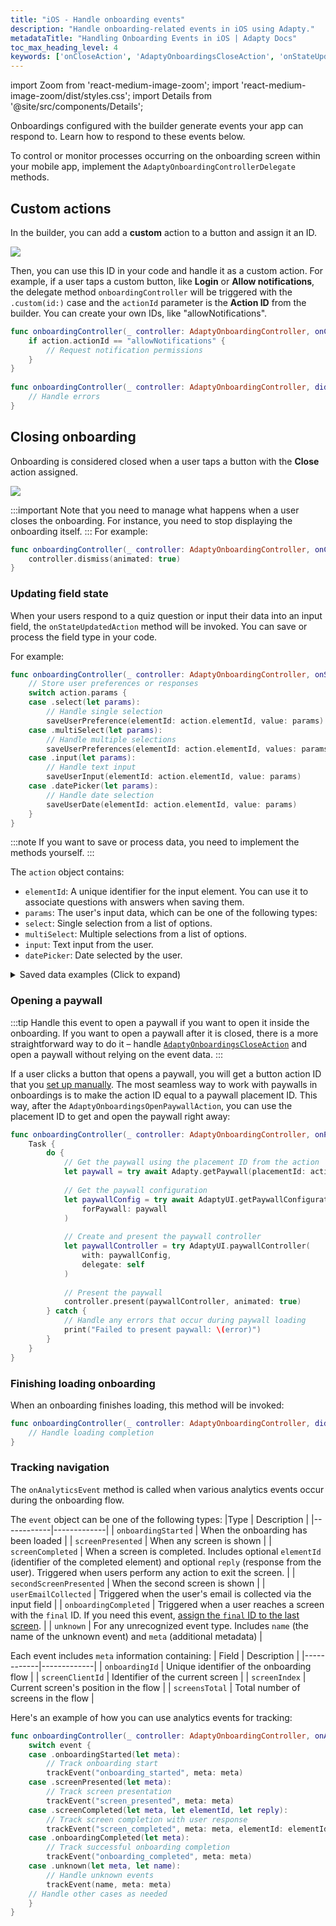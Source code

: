 ```yaml
---
title: "iOS - Handle onboarding events"
description: "Handle onboarding-related events in iOS using Adapty."
metadataTitle: "Handling Onboarding Events in iOS | Adapty Docs"
toc_max_heading_level: 4
keywords: ['onCloseAction', 'AdaptyOnboardingsCloseAction', 'onStateUpdatedAction', 'onPaywallAction', 'didFinishLoading', 'onAnalyticsEvent']
---
```


import Zoom from 'react-medium-image-zoom';
import 'react-medium-image-zoom/dist/styles.css';
import Details from '@site/src/components/Details';

Onboardings configured with the builder generate events your app can respond to. Learn how to respond to these events below.

To control or monitor processes occurring on the onboarding screen within your mobile app, implement the `AdaptyOnboardingControllerDelegate` methods.

## Custom actions

In the builder, you can add a **custom** action to a button and assign it an ID. 

<Zoom>
  <img src={require('./img/ios-events-1.webp').default}
  style={{
    border: '1px solid #727272', /* border width and color */
    width: '700px', /* image width */
    display: 'block', /* for alignment */
    margin: '0 auto' /* center alignment */
  }}
/>
</Zoom>

Then, you can use this ID in your code and handle it as a custom action. For example, if a user taps a custom button, like **Login** or **Allow notifications**, the delegate method `onboardingController` will be triggered with the `.custom(id:)` case and the `actionId` parameter is the **Action ID** from the builder. You can create your own IDs, like "allowNotifications".

```swift showLineNumbers    
func onboardingController(_ controller: AdaptyOnboardingController, onCustomAction action: AdaptyOnboardingsCustomAction) {
    if action.actionId == "allowNotifications" {
        // Request notification permissions
    }
}
    
func onboardingController(_ controller: AdaptyOnboardingController, didFailWithError error: AdaptyUIError) {
    // Handle errors
}
```

## Closing onboarding

Onboarding is considered closed when a user taps a button with the **Close** action assigned.

<Zoom>
  <img src={require('./img/ios-events-2.webp').default}
  style={{
    border: '1px solid #727272', /* border width and color */
    width: '700px', /* image width */
    display: 'block', /* for alignment */
    margin: '0 auto' /* center alignment */
  }}
/>
</Zoom>

:::important
Note that you need to manage what happens when a user closes the onboarding. For instance, you need to stop displaying the onboarding itself.
:::
For example:

```swift showLineNumbers
func onboardingController(_ controller: AdaptyOnboardingController, onCloseAction action: AdaptyOnboardingsCloseAction) {
    controller.dismiss(animated: true)
}
```

### Updating field state

When your users respond to a quiz question or input their data into an input field, the `onStateUpdatedAction` method will be invoked. You can save or process the field type in your code.

For example:

```swift showLineNumbers
func onboardingController(_ controller: AdaptyOnboardingController, onStateUpdatedAction action: AdaptyOnboardingsStateUpdatedAction) {
    // Store user preferences or responses
    switch action.params {
    case .select(let params):
        // Handle single selection
        saveUserPreference(elementId: action.elementId, value: params)
    case .multiSelect(let params):
        // Handle multiple selections
        saveUserPreferences(elementId: action.elementId, values: params)
    case .input(let params):
        // Handle text input
        saveUserInput(elementId: action.elementId, value: params)
    case .datePicker(let params):
        // Handle date selection
        saveUserDate(elementId: action.elementId, value: params)
    }
}
```

:::note
If you want to save or process data, you need to implement the methods yourself.
:::

The `action` object contains:
- `elementId`: A unique identifier for the input element. You can use it to associate questions with answers when saving them.
- `params`: The user's input data, which can be one of the following types:
- `select`: Single selection from a list of options.
- `multiSelect`: Multiple selections from a list of options.
- `input`: Text input from the user.
- `datePicker`: Date selected by the user.

<Details>
<summary>Saved data examples (Click to expand)</summary>

```
// Example of a saved select action
{
    "elementId": "preference_selector",
    "meta": {
        "onboardingId": "onboarding_123",
        "screenClientId": "preferences_screen",
        "screenIndex": 1,
        "screensTotal": 3
    },
    "params": {
        "type": "select",
        "value": {
            "id": "option_1",
            "value": "premium",
            "label": "Premium Plan"
        }
    }
}

// Example of a saved multi-select action
{
    "elementId": "interests_selector",
    "meta": {
        "onboardingId": "onboarding_123",
        "screenClientId": "interests_screen",
        "screenIndex": 2,
        "screensTotal": 3
    },
    "params": {
        "type": "multiSelect",
        "value": [
            {
                "id": "interest_1",
                "value": "sports",
                "label": "Sports"
            },
            {
                "id": "interest_2",
                "value": "music",
                "label": "Music"
            }
        ]
    }
}

// Example of a saved input action
{
    "elementId": "name_input",
    "meta": {
        "onboardingId": "onboarding_123",
        "screenClientId": "profile_screen",
        "screenIndex": 0,
        "screensTotal": 3
    },
    "params": {
        "type": "input",
        "value": {
            "type": "text",
            "value": "John Doe"
        }
    }
}

// Example of a saved date picker action
{
    "elementId": "birthday_picker",
    "meta": {
        "onboardingId": "onboarding_123",
        "screenClientId": "profile_screen",
        "screenIndex": 0,
        "screensTotal": 3
    },
"params": {
    "type": "datePicker",
    "value": {
        "day": 15,
        "month": 6,
        "year": 1990
        }
    }
}
```
</Details>

### Opening a paywall

:::tip
Handle this event to open a paywall if you want to open it inside the onboarding. If you want to open a paywall after it is closed, there is a more straightforward way to do it – handle [`AdaptyOnboardingsCloseAction`](#closing-onboarding) and open a paywall without relying on the event data.
:::

If a user clicks a button that opens a paywall, you will get a button action ID that you [set up manually](get-paid-in-onboardings.md). The most seamless way to work with paywalls in onboardings is to make the action ID equal to a paywall placement ID. This way, after the `AdaptyOnboardingsOpenPaywallAction`, you can use the placement ID to get and open the paywall right away:

```swift showLineNumbers
func onboardingController(_ controller: AdaptyOnboardingController, onPaywallAction action: AdaptyOnboardingsOpenPaywallAction) {
    Task {
        do {
            // Get the paywall using the placement ID from the action
            let paywall = try await Adapty.getPaywall(placementId: action.actionId)
            
            // Get the paywall configuration
            let paywallConfig = try await AdaptyUI.getPaywallConfiguration(
                forPaywall: paywall
            )
            
            // Create and present the paywall controller
            let paywallController = try AdaptyUI.paywallController(
                with: paywallConfig,
                delegate: self
            )
            
            // Present the paywall
            controller.present(paywallController, animated: true)
        } catch {
            // Handle any errors that occur during paywall loading
            print("Failed to present paywall: \(error)")
        }
    }
}
```

### Finishing loading onboarding

When an onboarding finishes loading, this method will be invoked:

```swift showLineNumbers
func onboardingController(_ controller: AdaptyOnboardingController, didFinishLoading action: OnboardingsDidFinishLoadingAction) {
    // Handle loading completion
}
```

### Tracking navigation

The `onAnalyticsEvent` method is called when various analytics events occur during the onboarding flow. 

The `event` object can be one of the following types:
|Type | Description |
|------------|-------------|
| `onboardingStarted` | When the onboarding has been loaded |
| `screenPresented` | When any screen is shown |
| `screenCompleted` | When a screen is completed. Includes optional `elementId` (identifier of the completed element) and optional `reply` (response from the user). Triggered when users perform any action to exit the screen. |
| `secondScreenPresented` | When the second screen is shown |
| `userEmailCollected` | Triggered when the user's email is collected via the input field |
| `onboardingCompleted` | Triggered when a user reaches a screen with the `final` ID. If you need this event, [assign the `final` ID to the last screen](design-onboarding.md). |
| `unknown` | For any unrecognized event type. Includes `name` (the name of the unknown event) and `meta` (additional metadata) |

Each event includes `meta` information containing:
| Field | Description |
|------------|-------------|
| `onboardingId` | Unique identifier of the onboarding flow |
| `screenClientId` | Identifier of the current screen |
| `screenIndex` | Current screen's position in the flow |
| `screensTotal` | Total number of screens in the flow |



Here's an example of how you can use analytics events for tracking:

```swift
func onboardingController(_ controller: AdaptyOnboardingController, onAnalyticsEvent event: AdaptyOnboardingsAnalyticsEvent) {
    switch event {
    case .onboardingStarted(let meta):
        // Track onboarding start
        trackEvent("onboarding_started", meta: meta)
    case .screenPresented(let meta):
        // Track screen presentation
        trackEvent("screen_presented", meta: meta)
    case .screenCompleted(let meta, let elementId, let reply):
        // Track screen completion with user response
        trackEvent("screen_completed", meta: meta, elementId: elementId, reply: reply)
    case .onboardingCompleted(let meta):
        // Track successful onboarding completion
        trackEvent("onboarding_completed", meta: meta)
    case .unknown(let meta, let name):
        // Handle unknown events
        trackEvent(name, meta: meta)
    // Handle other cases as needed
    }
}
```